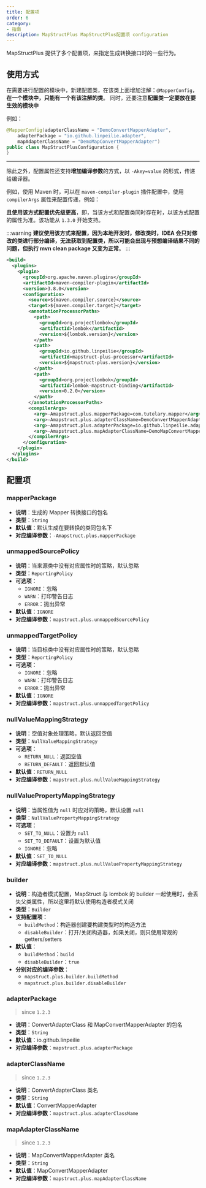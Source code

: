 ```yaml
---
title: 配置项
order: 6
category:
- 指南
description: MapStructPlus MapStructPlus配置项 configuration
---
```


MapStructPlus 提供了多个配置项，来指定生成转换接口时的一些行为。

## 使用方式

在需要进行配置的模块中，新建配置类，在该类上面增加注解：`@MapperConfig`，**在一个模块中，只能有一个有该注解的类**。
同时，还要注意**配置类一定要放在要生效的模块中**

例如：

```java
@MapperConfig(adapterClassName = "DemoConvertMapperAdapter",
    adapterPackage = "io.github.linpeilie.adapter",
    mapAdapterClassName = "DemoMapConvertMapperAdapter")
public class MapStructPlusConfiguration {
}
```

-------------------------------------------------------------------

除此之外，配置属性还支持**增加编译参数**的方式，以 `-Akey=value` 的形式，传递给编译器。

例如，使用 Maven 时，可以在 `maven-compiler-plugin` 插件配置中，使用 `compilerArgs` 属性来配置传递，例如：

**且使用该方式配置优先级更高**，即，当该方式和配置类同时存在时，以该方式配置的属性为准。该功能从 `1.3.0` 开始支持。

:::warning
**建议使用该方式来配置，因为本地开发时，修改类时，IDEA 会只对修改的类进行部分编译，无法获取到配置类，所以可能会出现与预想编译结果不同的问题，但执行 mvn clean package 又变为正常**。
:::

```xml
<build>
  <plugins>
    <plugin>
      <groupId>org.apache.maven.plugins</groupId>
      <artifactId>maven-compiler-plugin</artifactId>
      <version>3.8.0</version>
      <configuration>
        <source>${maven.compiler.source}</source>
        <target>${maven.compiler.target}</target>
        <annotationProcessorPaths>
          <path>
            <groupId>org.projectlombok</groupId>
            <artifactId>lombok</artifactId>
            <version>${lombok.version}</version>
          </path>
          <path>
            <groupId>io.github.linpeilie</groupId>
            <artifactId>mapstruct-plus-processor</artifactId>
            <version>${mapstruct-plus.version}</version>
          </path>
          <path>
            <groupId>org.projectlombok</groupId>
            <artifactId>lombok-mapstruct-binding</artifactId>
            <version>0.2.0</version>
          </path>
        </annotationProcessorPaths>
        <compilerArgs>
          <arg>-Amapstruct.plus.mapperPackage=com.tutelary.mapper</arg>
          <arg>-Amapstruct.plus.adapterClassName=DemoConvertMapperAdapter1</arg>
          <arg>-Amapstruct.plus.adapterPackage=io.github.linpeilie.adapter</arg>
          <arg>-Amapstruct.plus.mapAdapterClassName=DemoMapConvertMapperAdapter</arg>
        </compilerArgs>
      </configuration>
    </plugin>
  </plugins>
</build>
```

## 配置项

### mapperPackage

- **说明**：生成的 Mapper 转换接口的包名
- **类型**：`String`
- **默认值**：默认生成在要转换的类同包名下
- **对应编译参数**：`-Amapstruct.plus.mapperPackage`

### unmappedSourcePolicy

- **说明**：当来源类中没有对应属性时的策略，默认忽略
- **类型**：`ReportingPolicy`
- **可选项**：
  - `IGNORE`：忽略
  - `WARN`：打印警告日志
  - `ERROR`：抛出异常
- **默认值**：`IGNORE`
- **对应编译参数**：`mapstruct.plus.unmappedSourcePolicy`

### unmappedTargetPolicy

- **说明**：当目标类中没有对应属性时的策略，默认忽略
- **类型**：`ReportingPolicy`
- **可选项**：
  - `IGNORE`：忽略
  - `WARN`：打印警告日志
  - `ERROR`：抛出异常
- **默认值**：`IGNORE`
- **对应编译参数**：`mapstruct.plus.unmappedTargetPolicy`

### nullValueMappingStrategy

- **说明**：空值对象处理策略，默认返回空值
- **类型**：`NullValueMappingStrategy`
- **可选项**：
  - `RETURN_NULL`：返回空值
  - `RETURN_DEFAULT`：返回默认值
- **默认值**：`RETURN_NULL`
- **对应编译参数**：`mapstruct.plus.nullValueMappingStrategy`

### nullValuePropertyMappingStrategy

- **说明**：当属性值为 `null` 时应对的策略，默认设置 `null`
- **类型**：`NullValuePropertyMappingStrategy`
- **可选项**：
  - `SET_TO_NULL`：设置为 `null`
  - `SET_TO_DEFAULT`：设置为默认值
  - `IGNORE`：忽略
- **默认值**：`SET_TO_NULL`
- **对应编译参数**：`mapstruct.plus.nullValuePropertyMappingStrategy`

### builder

- **说明**：构造者模式配置，MapStruct 与 lombok 的 builder 一起使用时，会丢失父类属性，所以这里将默认使用构造者模式关闭
- **类型**：`Builder`
- **支持配置项**：
  - `buildMethod`：构造器创建要构建类型时的构造方法
  - `disableBuilder`：打开/关闭构造器，如果关闭，则只使用常规的 getters/setters
- **默认值**：
  - `buildMethod`：`build`
  - `disableBuilder`：`true`
- **分别对应的编译参数**：
  - `mapstruct.plus.builder.buildMethod`
  - `mapstruct.plus.builder.disableBuilder`

### adapterPackage

> since `1.2.3`

- **说明**：ConvertAdapterClass 和 MapConvertMapperAdapter 的包名
- **类型**：`String`
- **默认值**：io.github.linpeilie
- **对应编译参数**：`mapstruct.plus.adapterPackage`

### adapterClassName

> since `1.2.3`

- **说明**：ConvertAdapterClass 类名
- **类型**：`String`
- **默认值**：ConvertMapperAdapter
- **对应编译参数**：`mapstruct.plus.adapterClassName`

### mapAdapterClassName

> since `1.2.3`

- **说明**：MapConvertMapperAdapter 类名
- **类型**：`String`
- **默认值**：MapConvertMapperAdapter
- **对应编译参数**：`mapstruct.plus.mapAdapterClassName`
